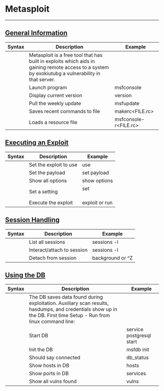 # Metasploit   
---

## <u> General Information </u>  
| Syntax | Description | Example |  
|---|---|---|  
|| Metasploit is a free tool that has built in exploits which aids in gaining remote access to a system by exokiutubg a vulnerability in that server. ||  
|| Launch program | msfconsole |  
|| Display current version | version |  
|| Pull the weekly update | msfupdate |  
|| Saves recent commands to file | makerc<FILE.rc> |  
|| Loads a resource file | msfconsole-r<FILE.rc> |  

## <u> Executing an Exploit </u>  
| Syntax | Description | Example |  
|---|---|---|  
|| Set the exploit to use | use <MODULE> |  
|| Set the payload | set payload <PAYLOAD> |  
|| Show all options | show options |  
|| Set a setting | set <OPTION> <SETTING> |  
|| Execute the exploit | exploit or run |  

## <u> Session Handling </u>  
| Syntax | Description | Example |  
|---|---|---|  
|| List all sessions | sessions -l |  
|| Interact/attach to session | sessions -l <ID> |  
|| Detach from session | background or ^Z |  

## <u> Using the DB </u>  
| Syntax | Description | Example |  
|---|---|---|
|| The DB saves data found during exploitation. Auxiliary scan results, hasdumps, and credentials show up in the DB. First time Setup - Run from linux command line: ||  
|| Start DB | service postgresql start |  
|| Init the DB | msfdb init |  
|| Should say connected | db_status |  
|| Show hosts in DB | hosts |  
|| Show ports in DB | services |  
|| Show all vulns found | vulns |  
